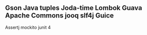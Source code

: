 Gson
Java tuples
Joda-time
Lombok
Guava
Apache Commons
jooq
slf4j
Guice
------
Assertj
mockito
junit 4
